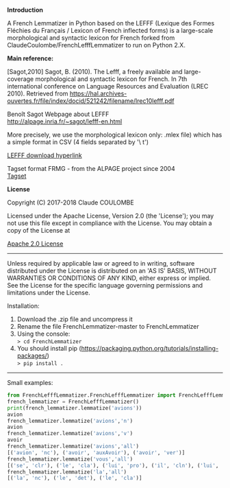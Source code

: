 
<strong>Introduction</strong>

A French Lemmatizer in Python based on the LEFFF (Lexique des Formes Fléchies du Français / Lexicon of French inflected forms) is a large-scale morphological and syntactic lexicon for French forked from ClaudeCoulombe/FrenchLefffLemmatizer to run on Python 2.X.

<strong>Main reference:</strong>

[Sagot,2010] Sagot, B. (2010). The Lefff, a freely available and large-coverage morphological and syntactic lexicon for French. In 7th international conference on Language Resources and Evaluation (LREC 2010). Retrieved from https://hal.archives-ouvertes.fr/file/index/docid/521242/filename/lrec10lefff.pdf

Benoît Sagot Webpage about LEFFF<br/>
http://alpage.inria.fr/~sagot/lefff-en.html<br/>

More precisely, we use the morphological lexicon only: .mlex file) which has a simple format in CSV (4 fields separated by '\ t')

<a href="https://gforge.inria.fr/frs/download.php/file/34601/lefff-3.4.mlex.tgz">LEFFF download hyperlink</a>

Tagset format FRMG - from the ALPAGE project since 2004<br/>
<a href="http://alpage.inria.fr/frmgwiki/content/tagset-frmg">Tagset</a>

<strong>License</strong>

Copyright (C) 2017-2018 Claude COULOMBE

Licensed under the Apache License, Version 2.0 (the 'License');
you may not use this file except in compliance with the License.
You may obtain a copy of the License at

<a href="http://www.apache.org/licenses/LICENSE-2.0">Apache 2.0 License</a>

-----

Unless required by applicable law or agreed to in writing, software
distributed under the License is distributed on an 'AS IS' BASIS,
WITHOUT WARRANTIES OR CONDITIONS OF ANY KIND, either express or implied.
See the License for the specific language governing permissions and
limitations under the License.

Installation:

1) Download the .zip file and uncompress it
2) Rename the file FrenchLemmatizer-master to FrenchLemmatizer
3) Using the console:<br/>
`> cd FrenchLemmatizer`<br/>
4) You should install pip (https://packaging.python.org/tutorials/installing-packages/)<br/>
`> pip install . `

-----

Small examples:

``` Python
from FrenchLefffLemmatizer.FrenchLefffLemmatizer import FrenchLefffLemmatizer
french_lemmatizer = FrenchLefffLemmatizer()
print(french_lemmatizer.lemmatize('avions'))
avion
french_lemmatizer.lemmatize('avions','n')
avion
french_lemmatizer.lemmatize('avions','v')
avoir
french_lemmatizer.lemmatize('avions','all')
[('avion', 'nc'), ('avoir', 'auxAvoir'), ('avoir', 'ver')]
french_lemmatizer.lemmatize('vous','all')
[('se', 'clr'), ('le', 'cla'), ('lui', 'pro'), ('il', 'cln'), ('lui', 'cld')]
french_lemmatizer.lemmatize('la','all')
[('la', 'nc'), ('le', 'det'), ('le', 'cla')]
```



